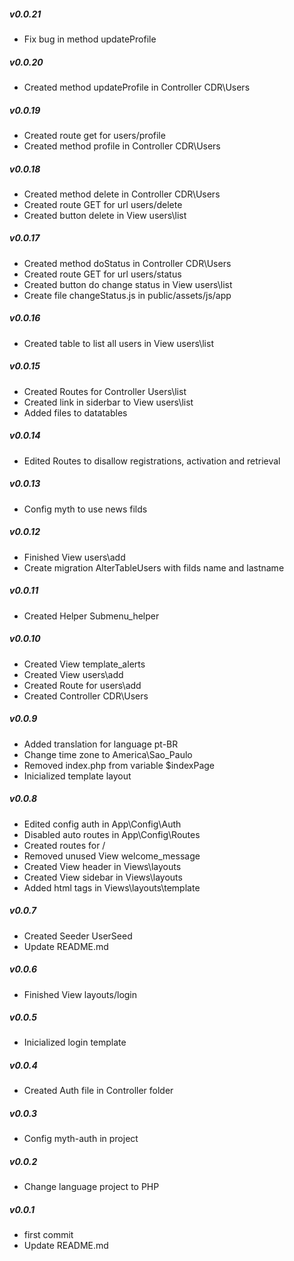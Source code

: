 ##### v0.0.21

- Fix bug in method updateProfile

##### v0.0.20

- Created method updateProfile in Controller CDR\Users

##### v0.0.19

- Created route get for users/profile
- Created method profile in Controller CDR\Users

##### v0.0.18

- Created method delete in Controller CDR\Users
- Created route GET for url users/delete
- Created button delete in View users\list

##### v0.0.17

- Created method doStatus in Controller CDR\Users
- Created route GET for url users/status
- Created button do change status in View users\list
- Create file changeStatus.js in public/assets/js/app

##### v0.0.16

- Created table to list all users in View users\list

##### v0.0.15

- Created Routes for Controller Users\list
- Created link in siderbar to View users\list
- Added files to datatables

##### v0.0.14

- Edited Routes to disallow registrations, activation and retrieval

##### v0.0.13

- Config myth to use news filds

##### v0.0.12

- Finished View users\add
- Create migration AlterTableUsers with filds name and lastname

##### v0.0.11

- Created Helper Submenu_helper

##### v0.0.10

- Created View template_alerts
- Created View users\add
- Created Route for users\add
- Created Controller CDR\Users

##### v0.0.9

- Added translation for language pt-BR
- Change time zone to America\Sao_Paulo
- Removed index.php from variable $indexPage
- Inicialized template layout

##### v0.0.8

- Edited config auth in App\Config\Auth
- Disabled auto routes in App\Config\Routes
- Created routes for /
- Removed unused View welcome_message
- Created View header in Views\layouts
- Created View sidebar in Views\layouts
- Added html tags in Views\layouts\template

##### v0.0.7

- Created Seeder UserSeed
- Update README.md

##### v0.0.6

- Finished View layouts/login

##### v0.0.5

- Inicialized login template

##### v0.0.4

- Created Auth file in Controller folder

##### v0.0.3

- Config myth-auth in project

##### v0.0.2

- Change language project to PHP

##### v0.0.1

- first commit
- Update README.md
